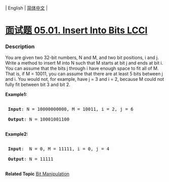 | English | [简体中文](README.md) |

# [面试题 05.01. Insert Into Bits LCCI](https://leetcode-cn.com/problems/insert-into-bits-lcci)
 ### Description
<p>You are given two 32-bit numbers, N and M, and two bit positions, i and j. Write a method to insert M into N such that M starts at bit j and ends at bit i. You can assume that the bits j through i have enough space to fit all of M. That is, if M = 10011, you can assume that there are at least 5 bits between j and i. You would not, for example, have j = 3 and i = 2, because M could not fully fit between bit 3 and bit 2.</p>

<p><strong>Example1:</strong></p>

<pre>
<strong> Input</strong>: N = 10000000000, M = 10011, i = 2, j = 6
<strong> Output</strong>: N = 10001001100
</pre>

<p><strong>Example2:</strong></p>

<pre>
<strong> Input</strong>:  N = 0, M = 11111, i = 0, j = 4
<strong> Output</strong>: N = 11111
</pre>

**Related Topic**  [Bit Manipulation](https://leetcode-cn.com/tag/bit-manipulation) 